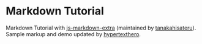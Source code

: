 # Markdown Tutorial

Markdown Tutorial with <a href="https://github.com/tanakahisateru/js-markdown-extra">js-markdown-extra</a> (maintained by <a href="https://github.com/tanakahisateru">tanakahisateru</a>). Sample markup and demo updated by <a href="http://hypertexthero.com">hypertexthero</a>.